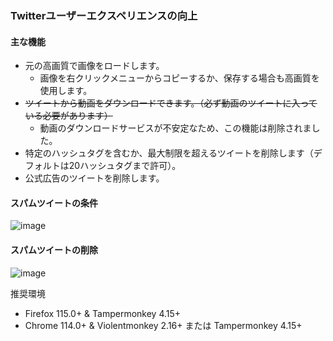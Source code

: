 ### Twitterユーザーエクスペリエンスの向上

#### 主な機能
* 元の高画質で画像をロードします。
  * 画像を右クリックメニューからコピーするか、保存する場合も高画質を使用します。
* ~~ツイートから動画をダウンロードできます。（必ず動画のツイートに入っている必要があります）~~
  * 動画のダウンロードサービスが不安定なため、この機能は削除されました。
* 特定のハッシュタグを含むか、最大制限を超えるツイートを削除します（デフォルトは20ハッシュタグまで許可）。
* 公式広告のツイートを削除します。

#### スパムツイートの条件
![image](https://i.imgur.com/CcX8VRu.png)

#### スパムツイートの削除
![image](https://i.imgur.com/O4HucPC.jpg)

推奨環境
* Firefox 115.0+ & Tampermonkey 4.15+
* Chrome 114.0+ & Violentmonkey 2.16+ または Tampermonkey 4.15+